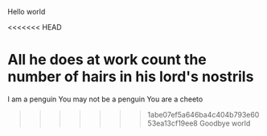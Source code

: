 Hello world



<<<<<<< HEAD



All he does at work
count the number of hairs
in his lord's nostrils
=======
I am a penguin
You may not be a penguin
You are a cheeto



>>>>>>> 1abe07ef5a646ba4c404b793e6053ea13cf19ee8
Goodbye world